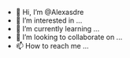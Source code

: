 - 👋 Hi, I’m @Alexasdre
- 👀 I’m interested in ...
- 🌱 I’m currently learning ...
- 💞️ I’m looking to collaborate on ...
- 📫 How to reach me ...

<!---
Alexasdre/Alexasdre is a ✨ special ✨ repository because its `README.md` (this file) appears on your GitHub profile.
You can click the Preview link to take a look at your changes.
--->
